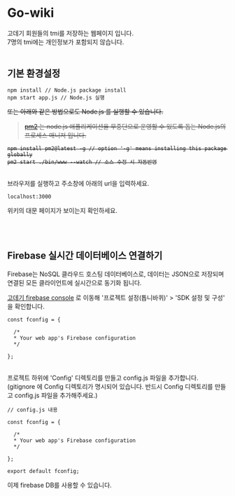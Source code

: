 # Go-wiki
고데기 회원들의 tmi를 저장하는 웹페이지 입니다.<br>
7명의 tmi에는 개인정보가 포함되지 않습니다.<br><br>


## 기본 환경설정<br>
```
npm install // Node.js package install
npm start app.js // Node.js 실행
```

<strike>또는 아래와 같은 방법으로도 Node.js 를 실행할 수 있습니다.
> [pm2](https://pm2.keymetrics.io) 는 node.js 애플리케이션을 무중단으로 운영할 수 있도록 돕는 Node.js의 프로세스 매니저 입니다.<br>
```
npm install pm2@latest -g // option '-g' means installing this package globally
pm2 start ./bin/www --watch // 소스 수정 시 자동반영
```
</strike>
<br>
브라우저를 실행하고 주소창에 아래의 url을 입력하세요.

```
localhost:3000
```
위키의 대문 페이지가 보이는지 확인하세요.

<br><br>
## Firebase 실시간 데이터베이스 연결하기<br>

Firebase는 NoSQL 클라우드 호스팅 데이터베이스로, 데이터는 JSON으로 저장되며 연결된 모든 클라이언트에 실시간으로 동기화 됩니다.


[고데기 firebase console](https://go-wiki-38165-default-rtdb.firebaseio.com) 로 이동해 '프로젝트 설정(톱니바퀴)' > 'SDK 설정 및 구성' 을 확인합니다.
```
const fconfig = {

  /*
  * Your web app's Firebase configuration
  */

};
```
<br>
프로젝트 하위에 'Config' 디렉토리를 만들고 config.js 파일을 추가합니다.<br>
(gitignore 에 Config 디렉토리가 명시되어 있습니다. 반드시 Config 디렉토리를 만들고 config.js 파일을 추가해주세요.)

```
// config.js 내용

const fconfig = {
 
  /*
  * Your web app's Firebase configuration
  */
  
};

export default fconfig;
```
이제 firebase DB를 사용할 수 있습니다.
